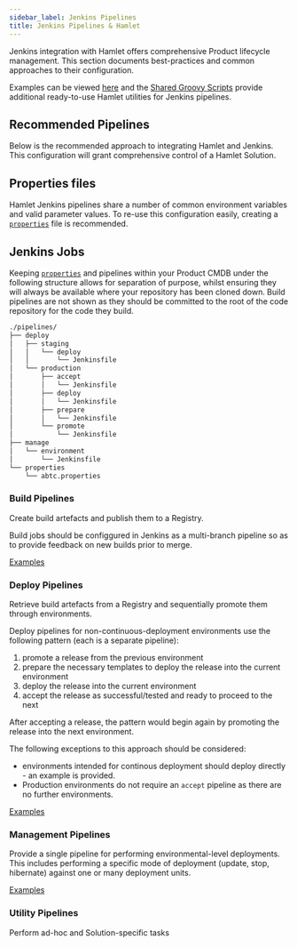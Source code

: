 ```yaml
---
sidebar_label: Jenkins Pipelines
title: Jenkins Pipelines & Hamlet
---
```

Jenkins integration with Hamlet offers comprehensive Product lifecycle management. This section documents best-practices and common approaches to their configuration.

Examples can be viewed [here](/docs/integrations/jenkins/examplelibrary/index) and the [Shared Groovy Scripts](https://github.com/hamlet-io/jenkins-streams-shared-library) provide additional ready-to-use Hamlet utilities for Jenkins pipelines.

## Recommended Pipelines

Below is the recommended approach to integrating Hamlet and Jenkins. This configuration will grant comprehensive control of a Hamlet Solution.

## Properties files

Hamlet Jenkins pipelines share a number of common environment variables and valid parameter values. To re-use this configuration easily, creating a [`properties`](examplelibrary/examples/properties/properties) file is recommended.

## Jenkins Jobs

Keeping [`properties`](/docs/integrations/jenkins/examplelibrary/examples/properties/properties) and pipelines within your Product CMDB under the following structure allows for separation of purpose, whilst ensuring they will always be available where your repository has been cloned down. Build pipelines are not shown as they should be committed to the root of the code repository for the code they build.

```sh
./pipelines/
├── deploy
│   ├── staging
│   │   └── deploy
│   │       └── Jenkinsfile
│   └── production
│       ├── accept
│       │   └── Jenkinsfile
│       ├── deploy
│       │   └── Jenkinsfile
│       ├── prepare
│       │   └── Jenkinsfile
│       └── promote
│           └── Jenkinsfile
├── manage
│   └── environment
│       └── Jenkinsfile
└── properties
    └── abtc.properties
```

### Build Pipelines

Create build artefacts and publish them to a Registry.

Build jobs should be configgured in Jenkins as a multi-branch pipeline so as to provide feedback on new builds prior to merge.

[Examples](/docs/integrations/jenkins/examplelibrary/index#build)

### Deploy Pipelines

Retrieve build artefacts from a Registry and sequentially promote them through environments.

Deploy pipelines for non-continuous-deployment environments use the following pattern (each is a separate pipeline):

1. promote a release from the previous environment
2. prepare the necessary templates to deploy the release into the current environment
3. deploy the release into the current environment
4. accept the release as successful/tested and ready to proceed to the next

After accepting a release, the pattern would begin again by promoting the release into the next environment.

The following exceptions to this approach should be considered:

* environments intended for continous deployment should deploy directly - an example is provided.
* Production environments do not require an `accept` pipeline as there are no further environments.

[Examples](/docs/integrations/jenkins/examplelibrary/index#deploy)

### Management Pipelines

Provide a single pipeline for performing environmental-level deployments. This includes performing a specific mode of deployment (update, stop, hibernate) against one or many deployment units.

[Examples](/docs/integrations/jenkins/examplelibrary/index#manage)

### Utility Pipelines

Perform ad-hoc and Solution-specific tasks
